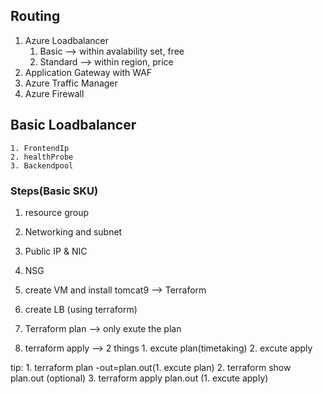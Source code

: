 ## Routing
  1. Azure Loadbalancer 
       1. Basic  --> within avalability set, free 
       2. Standard --> within region, price 
  2. Application Gateway with WAF 
  3. Azure Traffic Manager
  4. Azure Firewall  


  ## Basic Loadbalancer
    1. FrontendIp
    2. healthProbe
    3. Backendpool


### Steps(Basic SKU)
  1. resource group 
  2. Networking and subnet 
  3. Public IP & NIC 
  4. NSG
  5. create VM and install tomcat9 --> Terraform  
  6. create LB (using terraform) 



  1. Terraform plan --> only exute the plan
  2. terraform apply --> 2 things 1. excute plan(timetaking) 2. excute apply 


  tip:
    1. terraform plan -out=plan.out(1. excute plan)
    2. terraform show plan.out (optional)
    3. terraform apply plan.out (1. excute apply) 
 



  